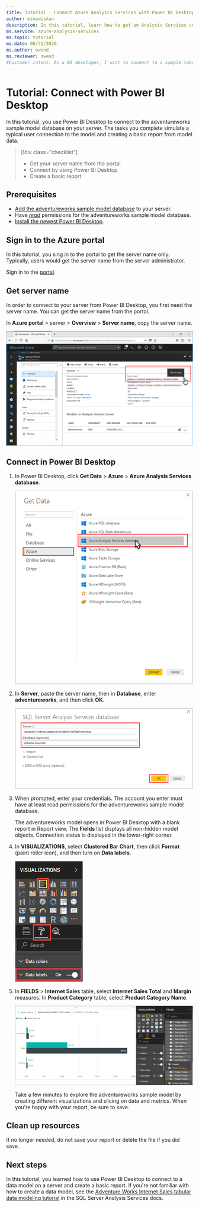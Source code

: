 ```yaml
---
title: Tutorial - Connect Azure Analysis Services with Power BI Desktop | Microsoft Docs
author: minewiskan
description: In this tutorial, learn how to get an Analysis Services server name from the Azure portal and then connect to the server by using Power BI Desktop.
ms.service: azure-analysis-services
ms.topic: tutorial
ms.date: 08/31/2020
ms.author: owend
ms.reviewer: owend
#Customer intent: As a BI developer, I want to connect to a sample tabular model on a server and create a basic report by using the Power BI Desktop client application.
---
```

# Tutorial: Connect with Power BI Desktop

In this tutorial, you use Power BI Desktop to connect to the adventureworks sample model database on your server. The tasks you complete simulate a typical user connection to the model and creating a basic report from model data.

> [!div class="checklist"]
> * Get your server name from the portal
> * Connect by using Power BI Desktop
> * Create a basic report

## Prerequisites

- [Add the adventureworks sample model database](../analysis-services-create-sample-model.md) to your server.
- Have [*read*](../analysis-services-server-admins.md) permissions for the adventureworks sample model database.
- [Install the newest Power BI Desktop](https://powerbi.microsoft.com/desktop).

## Sign in to the Azure portal
In this tutorial, you sing in to the portal to get the server name only. Typically, users would get the server name from the server administrator.

Sign in to the [portal](https://portal.azure.com/).

## Get server name
In order to connect to your server from Power BI Desktop, you first need the server name. You can get the server name from the portal.

In **Azure portal** > server > **Overview** > **Server name**, copy the server name.
   
   ![Get server name in Azure](./media/analysis-services-tutorial-pbid/aas-copy-server-name.png)

## Connect in Power BI Desktop

1. In Power BI Desktop, click **Get Data** > **Azure** > **Azure Analysis Services database**.

   ![Connect in Get Data](./media/analysis-services-tutorial-pbid/aas-pbid-connect-aasserver.png)

2. In **Server**, paste the server name, then in **Database**, enter **adventureworks**, and then click **OK**.

   ![Specify servername and model database](./media/analysis-services-tutorial-pbid/aas-pbid-connect-aas-servername.png)

3. When prompted, enter your credentials. The account you enter must have at least read permissions for the adventureworks sample model database.

    The adventureworks model opens in Power BI Desktop with a blank report in Report view. The **Fields** list displays all non-hidden model objects. Connection status is displayed in the lower-right corner.

4. In **VISUALIZATIONS**, select **Clustered Bar Chart**, then click **Format** (paint roller icon), and then turn on **Data labels**. 

   ![Visualizations](./media/analysis-services-tutorial-pbid/aas-pbid-visualizations-report.png)

5. In **FIELDS** > **Internet Sales** table, select **Internet Sales Total** and **Margin** measures. In **Product Category** table, select **Product Category Name**.

   ![Complete report](./media/analysis-services-tutorial-pbid/aas-pbid-complete-report.png)

    Take a few minutes to explore the adventureworks sample model by creating different visualizations and slicing on data and metrics. When you're happy with your report, be sure to save.

## Clean up resources

If no longer needed, do not save your report or delete the file if you did save.

## Next steps
In this tutorial, you learned how to use Power BI Desktop to connect to a data model on a server and create a basic report. If you're not familiar with how to create a data model, see the [Adventure Works Internet Sales tabular data modeling tutorial](/analysis-services/tutorial-tabular-1400/as-adventure-works-tutorial) in the SQL Server Analysis Services docs.